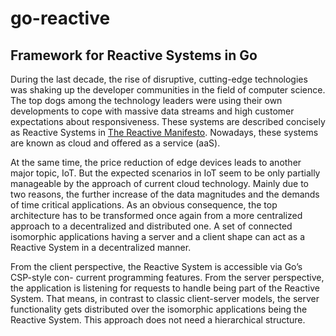 # go-reactive
## Framework for Reactive Systems in Go

During the last decade, the rise of disruptive, cutting-edge technologies was shaking up
the developer communities in the field of computer science. The top dogs among the
technology leaders were using their own developments to cope with massive data streams
and high customer expectations about responsiveness. These systems are described
concisely as Reactive Systems in [The Reactive Manifesto](http://http://www.reactivemanifesto.org). Nowadays, these systems
are known as cloud and offered as a service (aaS).

At the same time, the price reduction of edge devices leads to another major topic, IoT.
But the expected scenarios in IoT seem to be only partially manageable by the approach
of current cloud technology. Mainly due to two reasons, the further increase of the data
magnitudes and the demands of time critical applications.
As an obvious consequence, the top architecture has to be transformed once again from
a more centralized approach to a decentralized and distributed one.
A set of connected isomorphic applications having a server and a client shape can act as
a Reactive System in a decentralized manner.

From the client perspective, the Reactive System is accessible via Go’s CSP-style con-
current programming features. From the server perspective, the application is listening
for requests to handle being part of the Reactive System. That means, in contrast to
classic client-server models, the server functionality gets distributed over the isomorphic
applications being the Reactive System. This approach does not need a hierarchical
structure.